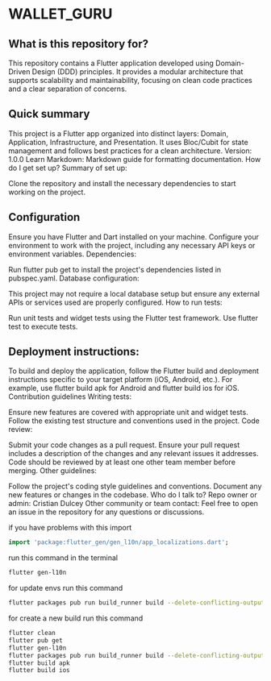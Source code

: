 
# WALLET_GURU

## What is this repository for?

This repository contains a Flutter application developed using Domain-Driven Design (DDD) principles. It provides a modular architecture that supports scalability and maintainability, focusing on clean code practices and a clear separation of concerns.

## Quick summary

This project is a Flutter app organized into distinct layers: Domain, Application, Infrastructure, and Presentation. It uses Bloc/Cubit for state management and follows best practices for a clean architecture.
Version: 1.0.0
Learn Markdown: Markdown guide for formatting documentation.
How do I get set up?
Summary of set up:

Clone the repository and install the necessary dependencies to start working on the project.

## Configuration

Ensure you have Flutter and Dart installed on your machine.
Configure your environment to work with the project, including any necessary API keys or environment variables.
Dependencies:

Run flutter pub get to install the project's dependencies listed in pubspec.yaml.
Database configuration:

This project may not require a local database setup but ensure any external APIs or services used are properly configured.
How to run tests:

Run unit tests and widget tests using the Flutter test framework.
Use flutter test to execute tests.

## Deployment instructions:

To build and deploy the application, follow the Flutter build and deployment instructions specific to your target platform (iOS, Android, etc.).
For example, use flutter build apk for Android and flutter build ios for iOS.
Contribution guidelines
Writing tests:

Ensure new features are covered with appropriate unit and widget tests.
Follow the existing test structure and conventions used in the project.
Code review:

Submit your code changes as a pull request.
Ensure your pull request includes a description of the changes and any relevant issues it addresses.
Code should be reviewed by at least one other team member before merging.
Other guidelines:

Follow the project's coding style guidelines and conventions.
Document any new features or changes in the codebase.
Who do I talk to?
Repo owner or admin: Cristian Dulcey
Other community or team contact: Feel free to open an issue in the repository for any questions or discussions.

if you have problems with this import 
```dart k
import 'package:flutter_gen/gen_l10n/app_localizations.dart';
```

run this command in the terminal
```bash
flutter gen-l10n
```
for update envs run this command
```bash
flutter packages pub run build_runner build --delete-conflicting-outputs
```

for create a new build run this command
```bash
flutter clean
flutter pub get
flutter gen-l10n
flutter packages pub run build_runner build --delete-conflicting-outputs
flutter build apk
flutter build ios
```